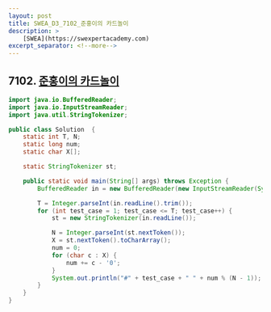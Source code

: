 ```yaml
---
layout: post
title: SWEA_D3_7102_준홍이의 카드놀이
description: >
    [SWEA](https://swexpertacademy.com)
excerpt_separator: <!--more-->
---
```


<!--more-->

## 7102. [준홍이의 카드놀이](https://swexpertacademy.com/main/code/problem/problemDetail.do?contestProbId=AWkIlHWqBYcDFAXC&categoryId=AWkIlHWqBYcDFAXC&categoryType=CODE)

``` java
import java.io.BufferedReader;
import java.io.InputStreamReader;
import java.util.StringTokenizer;

public class Solution  {
	static int T, N;
	static long num;
	static char X[];

	static StringTokenizer st;

	public static void main(String[] args) throws Exception {
		BufferedReader in = new BufferedReader(new InputStreamReader(System.in));

		T = Integer.parseInt(in.readLine().trim());
		for (int test_case = 1; test_case <= T; test_case++) {
			st = new StringTokenizer(in.readLine());

			N = Integer.parseInt(st.nextToken());
			X = st.nextToken().toCharArray();
			num = 0;
			for (char c : X) {
				num += c - '0';
			}
			System.out.println("#" + test_case + " " + num % (N - 1));
		}
	}
}

```
